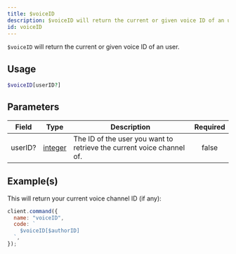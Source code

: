```yaml
---
title: $voiceID
description: $voiceID will return the current or given voice ID of an user.
id: voiceID
---
```


`$voiceID` will return the current or given voice ID of an user.

## Usage

```php
$voiceID[userID?]
```

## Parameters

| Field   | Type                                                                                                | Description                                                           | Required |
| ------- | --------------------------------------------------------------------------------------------------- | --------------------------------------------------------------------- | :------: |
| userID? | [integer](https://developer.mozilla.org/en-US/docs/Web/JavaScript/Reference/Global_Objects/Integer) | The ID of the user you want to retrieve the current voice channel of. |  false   |

## Example(s)

This will return your current voice channel ID (if any):

```javascript
client.command({
  name: "voiceID",
  code: `
    $voiceID[$authorID]
  `,
});
```
